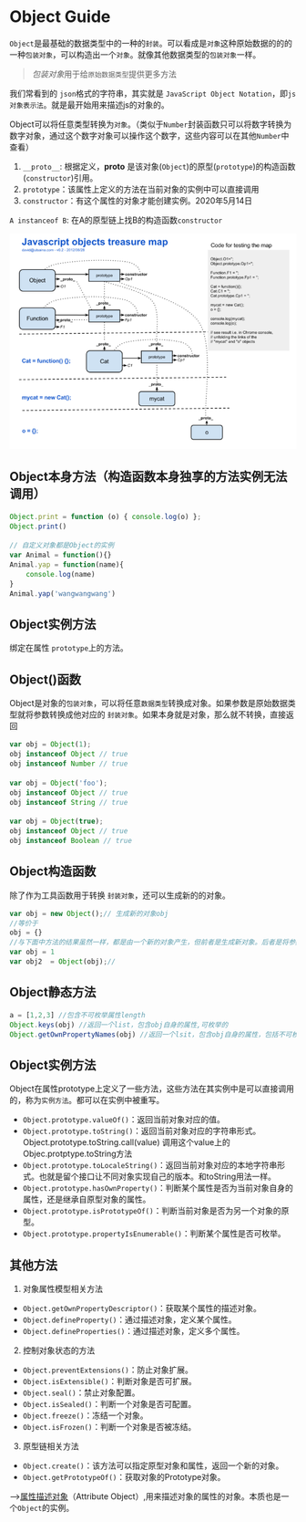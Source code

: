 # Object Guide

`Object`是最基础的数据类型中的一种的`封装`。可以看成是`对象`这种原始数据的的的一种`包装对象`，可以构造出一个`对象`。就像其他数据类型的`包装对象`一样。

> *包装对象*用于给`原始数据类型`提供更多方法

我们常看到的 `json`格式的字符串，其实就是 `JavaScript Object Notation`，即`js对象表示法`。就是最开始用来描述js的对象的。

Object可以将任意类型转换为`对象`。（类似于`Number`封装函数只可以将数字转换为数字对象，通过这个数字对象可以操作这个数字，这些内容可以在其他`Number`中查看）

1. `__proto__`: 根据定义，__proto__ 是该对象(`Object`)的原型(`prototype`)的构造函数(`constructor`)引用。
2. `prototype`：该属性上定义的方法在当前对象的实例中可以直接调用
3. `constructor`：有这个属性的对象才能创建实例。2020年5月14日

`A instanceof B`: 在A的原型链上找B的构造函数`constructor`

![Object和Function的关系](./../Object和Function的关系.jpg)

## Object本身方法（构造函数本身独享的方法实例无法调用）

```js
Object.print = function (o) { console.log(o) };
Object.print()

// 自定义对象都是Object的实例
var Animal = function(){}
Animal.yap = function(name){
    console.log(name)
}
Animal.yap('wangwangwang')
```
## Object实例方法

绑定在属性 `prototype`上的方法。

## Object()函数

Object是对象的`包装对象`，可以将任意`数据类型`转换成对象。如果参数是原始数据类型就将参数转换成他对应的 `封装对象`。如果本身就是对象，那么就不转换，直接返回

```js
var obj = Object(1);
obj instanceof Object // true
obj instanceof Number // true

var obj = Object('foo');
obj instanceof Object // true
obj instanceof String // true

var obj = Object(true);
obj instanceof Object // true
obj instanceof Boolean // true
```
## Object构造函数

除了作为工具函数用于转换 `封装对象`，还可以生成新的的对象。
```js
var obj = new Object();// 生成新的对象obj
//等价于
obj = {}
//与下面中方法的结果虽然一样，都是由一个新的对象产生，但前者是生成新对象。后者是将参数转换为对象。
var obj = 1
var obj2  = Object(obj);//
```

## Object静态方法

```js
a = [1,2,3] //包含不可枚举属性length
Object.keys(obj) //返回一个list，包含obj自身的属性,可枚举的
Object.getOwnPropertyNames(obj) //返回一个lsit，包含obj自身的属性，包括不可枚举的
```

## Object实例方法

Object在属性prototype上定义了一些方法，这些方法在其实例中是可以直接调用的，称为`实例方法`。都可以在实例中被重写。



- `Object.prototype.valueOf()`：返回当前对象对应的值。
- `Object.prototype.toString()`：返回当前对象对应的字符串形式。Object.prototype.toString.call(value) 调用这个value上的Objec.protptype.toString方法
- `Object.prototype.toLocaleString()`：返回当前对象对应的本地字符串形式。也就是留个接口让不同对象实现自己的版本。和toString用法一样。
- `Object.prototype.hasOwnProperty()`：判断某个属性是否为当前对象自身的属性，还是继承自原型对象的属性。
- `Object.prototype.isPrototypeOf()`：判断当前对象是否为另一个对象的原型。
- `Object.prototype.propertyIsEnumerable()`：判断某个属性是否可枚举。



## 其他方法

1. 对象属性模型相关方法

- `Object.getOwnPropertyDescriptor()`：获取某个属性的描述对象。
- `Object.defineProperty()`：通过描述对象，定义某个属性。
- `Object.defineProperties()`：通过描述对象，定义多个属性。

2. 控制对象状态的方法

- `Object.preventExtensions()`：防止对象扩展。
- `Object.isExtensible()`：判断对象是否可扩展。
- `Object.seal()`：禁止对象配置。
- `Object.isSealed()`：判断一个对象是否可配置。
- `Object.freeze()`：冻结一个对象。
- `Object.isFrozen()`：判断一个对象是否被冻结。

3. 原型链相关方法

- `Object.create()`：该方法可以指定原型对象和属性，返回一个新的对象。
- `Object.getPrototypeOf()`：获取对象的Prototype对象。

-->[属性描述对象](./Attribute%20Object.md)（Attribute Object）,用来描述对象的属性的对象。本质也是一个`Object`的实例。

